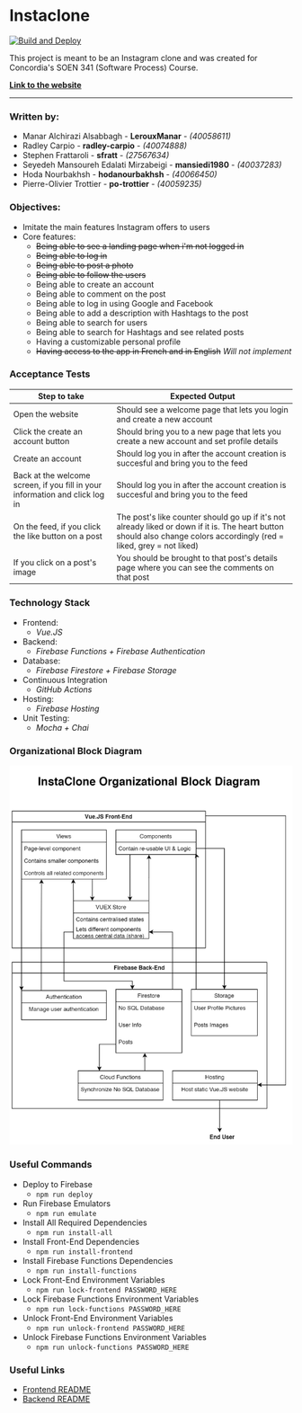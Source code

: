 # Instaclone

[![Build and Deploy](https://github.com/po-trottier/concordia-software-processes/workflows/Build%20and%20Deploy/badge.svg)](https://github.com/po-trottier/concordia-software-processes/actions)

This project is meant to be an Instagram clone and was created for Concordia's SOEN 341 (Software Process) Course.

**[Link to the website](https://soen341-instaclone.web.app/)**

---

### Written by:

- Manar Alchirazi Alsabbagh - **LerouxManar** - *(40058611)*
- Radley Carpio - **radley-carpio** - *(40074888)*
- Stephen Frattaroli - **sfratt** - *(27567634)*
- Seyedeh Mansoureh Edalati Mirzabeigi - **mansiedi1980** - *(40037283)*
- Hoda Nourbakhsh - **hodanourbakhsh** - *(40066450)*
- Pierre-Olivier Trottier - **po-trottier** - *(40059235)*

### Objectives:

- Imitate the main features Instagram offers to users
- Core features:
    - ~~Being able to see a landing page when i'm not logged in~~
    - ~~Being able to log in~~
    - ~~Being able to post a photo~~
    - ~~Being able to follow the users~~
    - Being able to create an account
    - Being able to comment on the post
    - Being able to log in using Google and Facebook
    - Being able to add a description with Hashtags to the post
    - Being able to search for users
    - Being able to search for Hashtags and see related posts
    - Having a customizable personal profile
    - ~~Having access to the app in French and in English~~ *Will not implement*
    
### Acceptance Tests    
    
|Step to take|Expected Output|
|---|---|
|Open the website|Should see a welcome page that lets you login and create a new account|
|Click the create an account button|Should bring you to a new page that lets you create a new account and set profile details|
|Create an account|Should log you in after the account creation is succesful and bring you to the feed|
|Back at the welcome screen, if you fill in your information and click log in|Should log you in after the account creation is succesful and bring you to the feed|
|On the feed, if you click the like button on a post|The post's like counter should go up if it's not already liked or down if it is. The heart button should also change colors accordingly (red = liked, grey = not liked)|
|If you click on a post's image|You should be brought to that post's details page where you can see the comments on that post|

### Technology Stack

- Frontend:
    - *Vue.JS*
- Backend:
    - *Firebase Functions + Firebase Authentication*
- Database:
    - *Firebase Firestore + Firebase Storage*
- Continuous Integration
    - *GitHub Actions*
- Hosting:
    - *Firebase Hosting*
- Unit Testing:
    - *Mocha + Chai*

### Organizational Block Diagram

![Block Diagram](block-diagram.png)

### Useful Commands

- Deploy to Firebase
    - `npm run deploy`
- Run Firebase Emulators
    - `npm run emulate`
- Install All Required Dependencies
    - `npm run install-all`
- Install Front-End Dependencies
    - `npm run install-frontend`
- Install Firebase Functions Dependencies
    - `npm run install-functions`
- Lock Front-End Environment Variables
    - `npm run lock-frontend PASSWORD_HERE`
- Lock Firebase Functions Environment Variables
    - `npm run lock-functions PASSWORD_HERE`
- Unlock Front-End Environment Variables
    - `npm run unlock-frontend PASSWORD_HERE`
- Unlock Firebase Functions Environment Variables
    - `npm run unlock-functions PASSWORD_HERE`

### Useful Links

- [Frontend README](https://github.com/po-trottier/concordia-software-processes/blob/master/frontend/README.md)
- [Backend README](https://github.com/po-trottier/concordia-software-processes/blob/master/functions/README.md)

